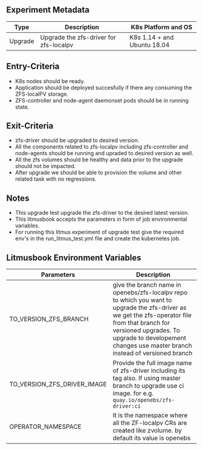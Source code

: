 ## Experiment Metadata

| Type       | Description                                             |  K8s Platform and OS        |
| ---------- | --------------------------------------------------------|  ----------------------     |
| Upgrade    | Upgrade the zfs-driver for zfs-localpv                  | K8s 1.14 + and Ubuntu 18.04 |

## Entry-Criteria

- K8s nodes should be ready.
- Application should be deployed succesfully if there any consuming the ZFS-localPV storage.
- ZFS-controller and node-agent daemonset pods should be in running state.

## Exit-Criteria

- zfs-driver should be upgraded to desired version.
- All the components related to zfs-localpv including zfs-controller and node-agents should be running and
  upraded to desired version as well.
- All the zfs volumes should be healthy and data prior to the upgrade should not be impacted.
- After upgrade we should be able to provision the volume and other related task with no regressions.

## Notes

- This upgrade test upgrade the zfs-driver to the desired latest version.
- This litmusbook accepts the parameters in form of job environmental variables.
- For running this litmus experiment of upgrade test give the required env's in the run_litmus_test.yml file and create the kubernetes job.


## Litmusbook Environment Variables

| Parameters    | Description                                            |
| ------------- | ------------------------------------------------------ |
| TO_VERSION_ZFS_BRANCH | give the branch name in openebs/zfs-localpv repo to which you want to upgrade the zfs-driver as we get the zfs-operator file from that branch for versioned upgrades. To upgrade to developement changes use master branch instead of versioned branch     |
| TO_VERSION_ZFS_DRIVER_IMAGE   | Provide the full image name of zfs-driver including its tag also. If using master branch to upgrade use ci image. for e.g. `quay.io/openebs/zfs-driver:ci`|
| OPERATOR_NAMESPACE| It is the namespace where all the ZF-localpv CRs are created like zvolume. by default its value is openebs|


